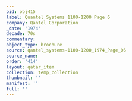 ```yaml
---
pid: obj415
label: Quantel Systems 1100-1200 Page 6
company: Qantel Corporation
_date: '1974'
decade: 70s
commentary: 
object_type: brochure
source: qantel_systems-1100-1200_1974_Page_06
source_name: 
order: '414'
layout: qatar_item
collection: temp_collection
thumbnail: ''
manifest: ''
full: ''
---
```

